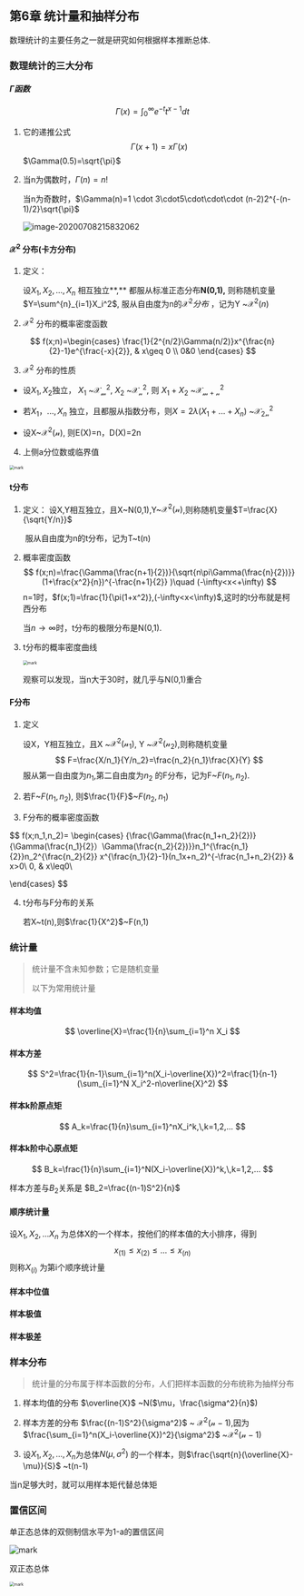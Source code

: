 ## 第6章 统计量和抽样分布

数理统计的主要任务之一就是研究如何根据样本推断总体.

### 数理统计的三大分布

#### $\Gamma 函数$

$$
\Gamma (x) =\int_{0}^\infty e^{-t}t^{x-1}dt
$$

1. 它的递推公式
   $$
   \Gamma(x+1)=x\Gamma(x)
   $$
   $\Gamma(0.5)=\sqrt{\pi}$

   

2. 当n为偶数时，$\Gamma(n)=n!$

   当n为奇数时，$\Gamma(n)=1 \cdot 3\cdot5\cdot\cdot\cdot (n-2)2^{-(n-1)/2}\sqrt{\pi}$
   
   ![image-20200708215832062](C:%5CUsers%5C53055%5CAppData%5CRoaming%5CTypora%5Ctypora-user-images%5Cimage-20200708215832062.png)

#### $\mathcal{X}^2$ 分布(卡方分布)

1. 定义：

   设$X_1,X_2,...,X_n$ 相互独立**,** 都服从标准正态分布**N(0,1),** 则称随机变量 $Y=\sum^{n}_{i=1}X_i^2$, 服从自由度为n的$\mathcal{X}^2分布$ ，记为Y ~$\mathcal{X}^2(n)$

2. $\mathcal{X}^2$ 分布的概率密度函数


$$
f(x;n)=\begin{cases}
\frac{1}{2^{n/2}\Gamma(n/2)}x^{\frac{n}{2}-1}e^{\frac{-x}{2}}, & x\geq 0 \\ 
0&0 \end{cases}
$$

3. $\mathcal{X}^2$ 分布的性质

* 设$X_1,X_2$独立， $X_1$ ~$\mathcal{X_m}^2$,   $X_2$ ~$\mathcal{X_n}^2$,  则 $X_1+X_2$ ~$\mathcal{X_{m+n}}^2$ 

* 若$X_1，...,X_n$ 独立，且都服从指数分布，则$X=2\lambda (X_1+...+X_n)$ ~$\mathcal{X_{2n}}^2$

  

* 设X~$\mathcal{X^2(n)}$, 则E(X)=n，D(X)=2n

  

4. 上侧a分位数或临界值

<img src="http://mally.oss-cn-qingdao.aliyuncs.com/PicGo上传的图片/20200610/145014809.png" alt="mark" style="zoom:50%;" />

#### t分布

1. 定义： 设X,Y相互独立，且X~N(0,1),Y~$\mathcal{X^2(n)}$,则称随机变量$T=\frac{X}{\sqrt{Y/n}}$

   ​				服从自由度为n的t分布，记为T~t(n)

2. 概率密度函数
   $$
   f(x;n)=\frac{\Gamma(\frac{n+1}{2})}{\sqrt{n\pi\Gamma(\frac{n}{2})}} (1+\frac{x^2}{n})^{-\frac{n+1}{2}} )\quad (-\infty<x<+\infty)
   $$
   n=1时，$f(x;1)=\frac{1}{\pi(1+x^2)},(-\infty<x<\infty)$,这时的t分布就是柯西分布

   当$n \rightarrow \infty$时，t分布的极限分布是N(0,1).

3. t分布的概率密度曲线

   <img src="http://mally.oss-cn-qingdao.aliyuncs.com/PicGo上传的图片/20200610/150034496.png" alt="mark" style="zoom:50%;" />

   观察可以发现，当n大于30时，就几乎与N(0,1)重合

#### F分布

1. 定义

   设X，Y相互独立，且X ~$\mathcal{X^2(n_1)}$, Y ~$\mathcal{X^2(n_2)}$,则称随机变量
   $$
   F=\frac{X/n_1}{Y/n_2}=\frac{n_2}{n_1}\frac{X}{Y}
   $$
   服从第一自由度为$n_1$,第二自由度为$n_2$ 的F分布，记为F~$F(n_1,n_2)$.

2. 若F~$F(n_1,n_2)$, 则$\frac{1}{F}$~$F(n_2,n_1)$

3. F分布的概率密度函数

$$
f(x;n_1,n_2)=
\begin{cases}
{\frac{\Gamma(\frac{n_1+n_2}{2})}{\Gamma(\frac{n_1}{2}）\Gamma(\frac{n_2}{2})}}n_1^{\frac{n_1}{2}}n_2^{\frac{n_2}{2}} x^{\frac{n_1}{2}-1}(n_1x+n_2)^{-\frac{n_1+n_2}{2}} & x>0\\
0, & x\leq0\\

\end{cases}
$$



4. t分布与F分布的关系

   若X~t(n),则$\frac{1}{X^2}$~F(n,1)





### 统计量

> 统计量不含未知参数；它是随机变量
>
> 以下为常用统计量

#### 样本均值

$$
\overline{X}=\frac{1}{n}\sum_{i=1}^n X_i
$$

#### 样本方差

$$
S^2=\frac{1}{n-1}\sum_{i=1}^n(X_i-\overline{X})^2=\frac{1}{n-1}(\sum_{i=1}^N X_i^2-n\overline{X}^2)
$$

#### 样本k阶原点矩

$$
A_k=\frac{1}{n}\sum_{i=1}^nX_i^k,\,k=1,2,...
$$

#### 样本k阶中心原点矩

$$
B_k=\frac{1}{n}\sum_{i=1}^N(X_i-\overline{X})^k,\,k=1,2,...
$$

样本方差与$B_2$关系是  $B_2=\frac{(n-1)S^2}{n}$

#### 顺序统计量

设$X_1,X_2,...X_n$ 为总体X的一个样本，按他们的样本值的大小排序，得到
$$
x_{(1)}\leq x_{(2)}\leq ...\leq x_{(n)}
$$
则称$X_{(i)}$ 为第i个顺序统计量

#### 样本中位值

#### 样本极值

#### 样本极差

### 样本分布

> 统计量的分布属于样本函数的分布，人们把样本函数的分布统称为抽样分布

1. 样本均值的分布 $\overline{X}$ ~N($\mu，\frac{\sigma^2}{n}$)

2. 样本方差的分布 $\frac{(n-1)S^2}{\sigma^2}$ ~ $\mathcal{X^2(n-1)}$,因为$\frac{\sum_{i=1}^n(X_i-\overline{X})^2}{\sigma^2}$ ~$\mathcal{X^2(n-1)}$

   

3. 设$X_1,X_2,...,X_n$为总体$N(\mu,\sigma^2)$ 的一个样本，则$\frac{\sqrt{n}(\overline{X}-\mu)}{S}$ ~t(n-1)

   





当n足够大时，就可以用样本矩代替总体矩



### 置信区间

单正态总体的双侧制信水平为1-a的置信区间

![mark](http://mally.oss-cn-qingdao.aliyuncs.com/PicGo上传的图片/20200710/233503509.png)

双正态总体

<img src="http://mally.oss-cn-qingdao.aliyuncs.com/PicGo上传的图片/20200710/095854524.png" alt="mark" style="zoom:50%;" />